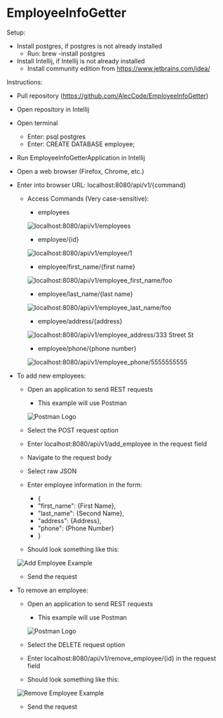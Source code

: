 # EmployeeInfoGetter

Setup:
- Install postgres, if postgres is not already installed
  - Run: brew -install postgres
- Install Intellij, if Intellij is not already installed
  - Install community edition from https://www.jetbrains.com/idea/
    
Instructions:
- Pull repository (https://github.com/AlecCode/EmployeeInfoGetter)
- Open repository in Intellij
- Open terminal
    - Enter: psql postgres
    - Enter: CREATE DATABASE employee;
- Run EmployeeInfoGetterApplication in Intellij
- Open a web browser (Firefox, Chrome, etc.)
- Enter into browser URL: localhost:8080/api/v1/{command}
    - Access Commands (Very case-sensitive):
      - employees
      
      ![localhost:8080/api/v1/employees](https://github.com/AlecCode/EmployeeInfoGetter/blob/main/Example%20Images/employees.png?raw=true)
      
      - employee/{id}
      
      ![localhost:8080/api/v1/employee/1](https://github.com/AlecCode/EmployeeInfoGetter/blob/main/Example%20Images/employee:%5Bid%5D.png?raw=true)
      
      - employee/first_name/{first name}
      
      ![localhost:8080/api/v1/employee_first_name/foo](https://github.com/AlecCode/EmployeeInfoGetter/blob/main/Example%20Images/employee_first_name:%5Bfirst%20name%5D.png?raw=true)
      
      - employee/last_name/{last name}
      
      ![localhost:8080/api/v1/employee_last_name/foo](https://github.com/AlecCode/EmployeeInfoGetter/blob/main/Example%20Images/employee_last_name:%5Blast%20name%5D.png?raw=true)
      
      - employee/address/{address}
      
      ![localhost:8080/api/v1/employee_address/333 Street St](https://github.com/AlecCode/EmployeeInfoGetter/blob/main/Example%20Images/employee_address:%5Baddress%5D.png?raw=true)
      
      - employee/phone/{phone number}
      
      ![localhost:8080/api/v1/employee_phone/5555555555](https://github.com/AlecCode/EmployeeInfoGetter/blob/main/Example%20Images/employee_phone:%5Bphone%20number%5D.png?raw=true)
      
- To add new employees:
    - Open an application to send REST requests
        - This example will use Postman
        
        ![Postman Logo](https://github.com/AlecCode/EmployeeInfoGetter/blob/main/Example%20Images/Postman_Logo.png?raw=true)
    - Select the POST request option
    - Enter localhost:8080/api/v1/add_employee in the request field
    - Navigate to the request body
    - Select raw JSON
    - Enter employee information in the form:
      - {
      - "first_name": {First Name},
      - "last_name": {Second Name}, 
      - "address": {Address},
      - "phone": {Phone Number}
      - }
    - Should look something like this:
    
    ![Add Employee Example](https://github.com/AlecCode/EmployeeInfoGetter/blob/main/Example%20Images/add_employee.png?raw=true)
    - Send the request
    
- To remove an employee:    
    - Open an application to send REST requests
        - This example will use Postman
        
        ![Postman Logo](https://github.com/AlecCode/EmployeeInfoGetter/blob/main/Example%20Images/Postman_Logo.png?raw=true)
    - Select the DELETE request option
    - Enter localhost:8080/api/v1/remove_employee/{id} in the request field
    - Should look something like this:
    
    ![Remove Employee Example](https://github.com/AlecCode/EmployeeInfoGetter/blob/main/Example%20Images/remove_employee.png?raw=true)
    - Send the request
